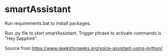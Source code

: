 # smartAssistant

Run requirements.bat to install packages.

Run .py file to start smartAssistant. Trigger phrase to activate commands is "Hey Sapphire".

Source from https://www.geeksforgeeks.org/voice-assistant-using-python/
